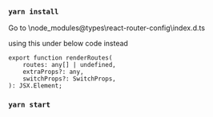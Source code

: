 ### `yarn install`

Go to \node_modules\@types\react-router-config\index.d.ts

using this under below code instead

```
export function renderRoutes(
    routes: any[] | undefined,
    extraProps?: any,
    switchProps?: SwitchProps,
): JSX.Element;
```

### `yarn start`
